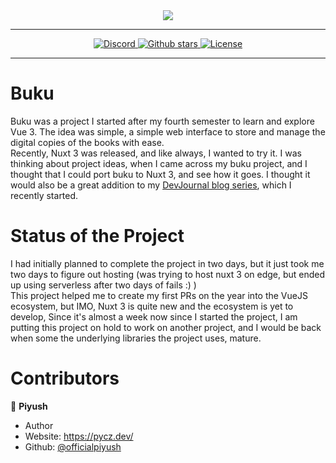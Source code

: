 <div align = "center">
    <img src = "https://raw.githack.com/officialpiyush/buku/main/.github/static/buku-header.png">
    <hr>
<a href="https://discord.gg/hWbb4Ee">
<img src="https://img.shields.io/discord/543812119397924886?color=7289DA&label=Chat&logo=discord&style=for-the-badge" alt="Discord">
</a>

<a href="https://github.com/officialpiyush/buku">
<img src="https://img.shields.io/github/stars/officialpiyush/buku?color=333&logo=github&style=for-the-badge" alt="Github stars">
</a>
<a href="https://github.com/officialpiyush/buku/blob/master/LICENSE">
<img src="https://img.shields.io/github/license/officialpiyush/buku?color=6e5494&logo=github&style=for-the-badge" alt="License">
</a>
<hr>
</div>

# Buku
Buku was a project I started after my fourth semester to learn and explore Vue 3. The idea was simple, a simple web interface to store and manage the digital copies of the books with ease.
<br>
Recently, Nuxt 3 was released, and like always, I wanted to try it. I was thinking about project ideas, when I came across my buku project, and I thought that I could port buku to Nuxt 3, and see how it goes. I thought it would also be a great addition to my [DevJournal blog series](https://blog.pycz.dev/series/dev-journals), which I recently started.

# Status of the Project
I had initially planned to complete the project in two days, but it just took me two days to figure out hosting (was trying to host nuxt 3 on edge, but ended up using serverless after two days of fails :) )
<br>
This project helped me to create my first PRs on the year into the VueJS ecosystem, but IMO, Nuxt 3 is quite new and the ecosystem is yet to develop, Since it's almost a week now since I started the project, I am putting this project on hold to work on another project, and I would be back when some the underlying libraries the project uses, mature.


# Contributors

👤 **Piyush**

- Author
- Website: <https://pycz.dev/>
- Github: [@officialpiyush](https://github.com/officialpiyush)